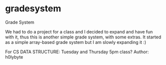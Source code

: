 gradesystem
===========

Grade System

We had to do a project for a class and I decided to expand and have fun with it, thus this is another simple grade system, with some extras. It started as a simple array-based grade system but I am slowly expanding it :)

For CS DATA STRUCTURE: Tuesday and Thursday 5pm class?
Author: h0lybyte 
